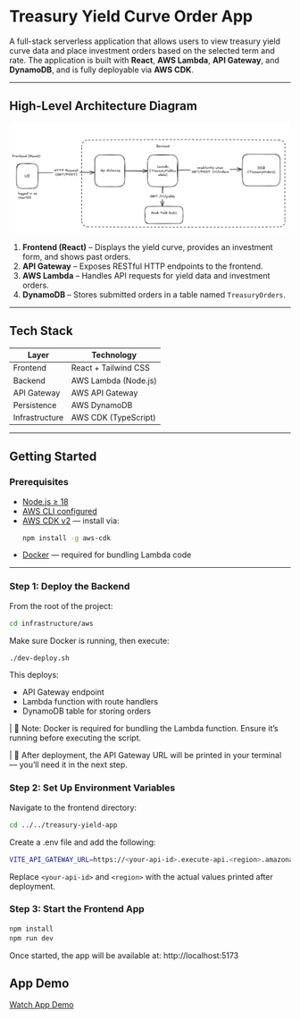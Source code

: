 # Treasury Yield Curve Order App

A full-stack serverless application that allows users to view treasury yield curve data and place investment orders based on the selected term and rate. The application is built with **React**, **AWS Lambda**, **API Gateway**, and **DynamoDB**, and is fully deployable via **AWS CDK**.

---

## High-Level Architecture Diagram

![Architecture Diagram](./docs/architecture-diagram.png)

1. **Frontend (React)** – Displays the yield curve, provides an investment form, and shows past orders.
2. **API Gateway** – Exposes RESTful HTTP endpoints to the frontend.
3. **AWS Lambda** – Handles API requests for yield data and investment orders.
4. **DynamoDB** – Stores submitted orders in a table named `TreasuryOrders`.

---

## Tech Stack

| Layer          | Technology                      |
|----------------| ------------------------------- |
| Frontend       | React + Tailwind CSS            |
| Backend        | AWS Lambda (Node.js)            |
| API Gateway    | AWS API Gateway                 |
| Persistence    | AWS DynamoDB                    |
| Infrastructure | AWS CDK (TypeScript)            |

---

## Getting Started

### Prerequisites

- [Node.js ≥ 18](https://docs.npmjs.com/downloading-and-installing-node-js-and-npm)
- [AWS CLI configured](https://docs.aws.amazon.com/cli/latest/userguide/getting-started-quickstart.html)
- [AWS CDK v2](https://docs.aws.amazon.com/cdk/v2/guide/getting-started.html) — install via:
     ```bash
    npm install -g aws-cdk
    ```
- [Docker](https://www.docker.com/) — required for bundling Lambda code

---

### Step 1: Deploy the Backend
From the root of the project:

```bash
cd infrastructure/aws
```
Make sure Docker is running, then execute:

```bash
./dev-deploy.sh
```

This deploys:
- API Gateway endpoint
- Lambda function with route handlers
- DynamoDB table for storing orders

| 🐳 Note: Docker is required for bundling the Lambda function. Ensure it’s running before executing the script.

| 📘 After deployment, the API Gateway URL will be printed in your terminal — you’ll need it in the next step.

### Step 2: Set Up Environment Variables
Navigate to the frontend directory:

```bash
cd ../../treasury-yield-app
```
Create a .env file and add the following:

```bash
VITE_API_GATEWAY_URL=https://<your-api-id>.execute-api.<region>.amazonaws.com/dev/
```
Replace `<your-api-id>` and `<region>` with the actual values printed after deployment.


### Step 3: Start the Frontend App

```bash
npm install
npm run dev
```

Once started, the app will be available at: http://localhost:5173

## App Demo
[Watch App Demo](https://www.youtube.com/watch?v=mBTYkhk5AfA)